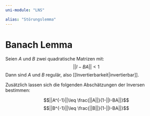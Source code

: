 ```yaml
---
uni-module: "LNS"

alias: "Störungslemma"
---
```


# Banach Lemma

Seien $A$ und $B$ zwei quadratische Matrizen mit:
$$||I-BA||<1$$
Dann sind $A$ und $B$ regulär, also [[Invertierbarkeit|invertierbar]].

Zusätzlich lassen sich die folgenden Abschätzungen der Inversen bestimmen:

$$||A^{-1}||\leq \frac{||A||}{1-||I-BA||}$$
$$||B^{-1}||\leq \frac{||B||}{1-||I-BA||}$$
